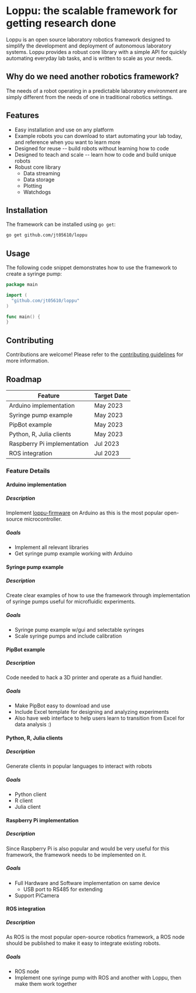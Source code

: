 # Loppu: the scalable framework for getting research done

Loppu is an open source laboratory robotics framework designed to simplify
the development and deployment of autonomous laboratory systems. Loppu
provides a robust core library with a simple API for quickly automating
everyday lab tasks, and is written to scale as your needs.

## Why do we need another robotics framework?

The needs of a robot operating in a predictable laboratory environment are
simply different from the needs of one in traditional robotics settings.

## Features

* Easy installation and use on any platform
* Example robots you can download to start automating your lab today, and
  reference when you want to learn more
* Designed for reuse -- build robots without learning how to code
* Designed to teach and scale -- learn how to code and build unique robots
* Robust core library
    * Data streaming
    * Data storage
    * Plotting
    * Watchdogs

## Installation

The framework can be installed using `go get`:

```zsh
go get github.com/jt05610/loppu
```

## Usage

The following code snippet demonstrates how to use the framework to create a 
syringe pump:

```go
package main

import (
  "github.com/jt05610/loppu"
)

func main() {
}
```

## Contributing

Contributions are welcome! Please refer to the [contributing guidelines](CONTRIBUTING.md) for more information.


## Roadmap

| Feature                     | Target Date |
|-----------------------------|-------------|
| Arduino implementation      | May 2023    |
| Syringe pump example        | May 2023    |
| PipBot example              | May 2023    |
| Python, R, Julia clients    | May 2023    |
| Raspberry Pi implementation | Jul 2023    |
| ROS integration             | Jul 2023    |

### Feature Details

#### Arduino implementation

##### Description

Implement [loppu-firmware](https://github.com/jt05610/loppu-firmware) on
Arduino as this is the most popular open-source microcontroller.

##### Goals

* Implement all relevant libraries
* Get syringe pump example working with Arduino

#### Syringe pump example

##### Description

Create clear examples of how to use the framework through implementation of
syringe pumps useful for microfluidic experiments.

##### Goals

* Syringe pump example w/gui and selectable syringes
* Scale syringe pumps and include calibration

#### PipBot example

##### Description

Code needed to hack a 3D printer and operate as a fluid handler.

##### Goals

* Make PipBot easy to download and use
* Include Excel template for designing and analyzing experiments
* Also have web interface to help users learn to transition from Excel for
  data analysis :)

#### Python, R, Julia clients

##### Description

Generate clients in popular languages to interact with robots

##### Goals

* Python client
* R client
* Julia client

#### Raspberry Pi implementation

##### Description

Since Raspberry Pi is also popular and would be very useful for this framework, 
the framework needs to be implemented on it.

##### Goals
* Full Hardware and Software implementation on same device
  * USB port to RS485 for extending
* Support PiCamera
  
#### ROS integration

##### Description

As ROS is the most popular open-source robotics framework, a ROS node should
be published to make it easy to integrate existing robots.

##### Goals
* ROS node
* Implement one syringe pump with ROS and another with Loppu, then make them 
  work together
